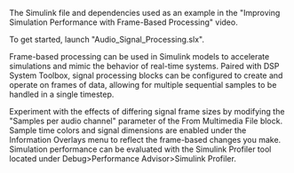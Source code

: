 The Simulink file and dependencies used as an example in the "Improving Simulation Performance with Frame-Based Processing" video.

To get started, launch "Audio_Signal_Processing.slx". 

Frame-based processing can be used in Simulink models to accelerate simulations and mimic the behavior of real-time systems. Paired with DSP System Toolbox, signal processing blocks can be configured to create and operate on frames of data, allowing for multiple sequential samples to be handled in a single timestep. 

Experiment with the effects of differing signal frame sizes by modifying the "Samples per audio channel" parameter of the From Multimedia File block. Sample time colors and signal dimensions are enabled under the Information Overlays menu to reflect the frame-based changes you make. Simulation performance can be evaluated with the Simulink Profiler tool located under Debug>Performance Advisor>Simulink Profiler.

